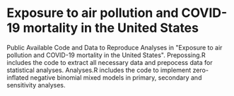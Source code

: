 # Exposure to air pollution and COVID-19 mortality in the United States
Public Available Code and Data to Reproduce Analyses in "Exposure to air pollution and COVID-19 mortality in the United States".
Prepossing.R includes the code to extract all necessary data and prepocess data for statistical analyses.
Analyses.R includes the code to implement zero-inflated negative binomial mixed models in primary, secondary and sensitivity analyses.
